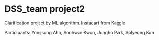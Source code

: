 # DSS_team project2
Clarification project by ML algorithm, Instacart from Kaggle

Participants: Yongsung Ahn, Soohwan Kwon, Jungho Park, Solyeong Kim
